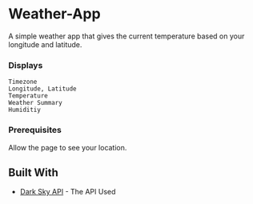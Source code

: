 # Weather-App
A simple weather app that gives the current temperature based on your longitude and latitude.

### Displays

```
Timezone
Longitude, Latitude
Temperature
Weather Summary
Humiditiy
```

### Prerequisites

Allow the page to see your location.


## Built With

* [Dark Sky API](https://darksky.net/dev) - The API Used
